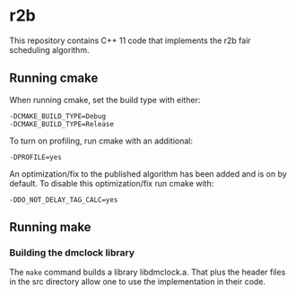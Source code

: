 # r2b

This repository contains C++ 11 code that implements the r2b fair scheduling algorithm.

## Running cmake

When running cmake, set the build type with either:

    -DCMAKE_BUILD_TYPE=Debug
    -DCMAKE_BUILD_TYPE=Release

To turn on profiling, run cmake with an additional:

    -DPROFILE=yes

An optimization/fix to the published algorithm has been added and is
on by default. To disable this optimization/fix run cmake with:

    -DDO_NOT_DELAY_TAG_CALC=yes

## Running make

### Building the dmclock library

The `make` command builds a library libdmclock.a. That plus the header
files in the src directory allow one to use the implementation in
their code.

